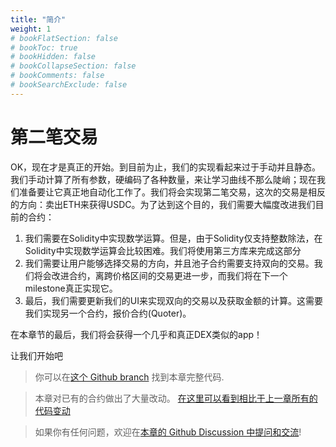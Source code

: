 ```yaml
---
title: "简介"
weight: 1
# bookFlatSection: false
# bookToc: true
# bookHidden: false
# bookCollapseSection: false
# bookComments: false
# bookSearchExclude: false
---
```


# 第二笔交易

OK，现在才是真正的开始。到目前为止，我们的实现看起来过于手动并且静态。我们手动计算了所有参数，硬编码了各种数量，来让学习曲线不那么陡峭；现在我们准备要让它真正地自动化工作了。我们将会实现第二笔交易，这次的交易是相反的方向：卖出ETH来获得USDC。为了达到这个目的，我们需要大幅度改进我们目前的合约：
1. 我们需要在Solidity中实现数学运算。但是，由于Solidity仅支持整数除法，在Solidity中实现数学运算会比较困难。我们将使用第三方库来完成这部分
2. 我们需要让用户能够选择交易的方向，并且池子合约需要支持双向的交易。我们将会改进合约，离跨价格区间的交易更进一步，而我们将在下一个milestone真正实现它。
3. 最后，我们需要更新我们的UI来实现双向的交易以及获取金额的计算。这需要我们实现另一个合约，报价合约(Quoter)。

在本章节的最后，我们将会获得一个几乎和真正DEX类似的app！

让我们开始吧

> 你可以在[这个 Github branch](https://github.com/Jeiwan/uniswapv3-code/tree/milestone_2) 找到本章完整代码.

> 本章对已有的合约做出了大量改动。 [在这里可以看到相比于上一章所有的代码变动](https://github.com/Jeiwan/uniswapv3-code/compare/milestone_1...milestone_2)

> 如果你有任何问题，欢迎在[本章的 Github Discussion 中提问和交流](https://github.com/Jeiwan/uniswapv3-book/discussions/categories/milestone-2-second-swap)!



